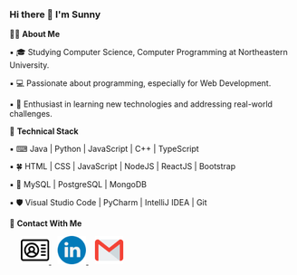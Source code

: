 ### Hi there 👋 I'm Sunny
<p>&#128105;&#8205;&#128187; <strong>About Me</strong></p>
<p>&#9642; &#127891; Studying Computer Science, Computer Programming at Northeastern University.</p>
<p>&#9642; &#128187; Passionate about programming, especially for Web Development.</p>
<p>&#9642; &#128171; Enthusiast in learning new technologies and addressing real-world challenges.</p>
<p>&#128295; <strong>Technical Stack</strong></p>
<p>&#9642; &#9000; Java | Python | JavaScript | C++ | TypeScript</p>
<p>&#9642; &#127808; HTML | CSS | JavaScript | NodeJS | ReactJS | Bootstrap</p>
<p>&#9642; &#128190; MySQL | PostgreSQL | MongoDB</p>
<p>&#9642; &#128737; Visual Studio Code | PyCharm | IntelliJ IDEA | Git</p>
<p>&#129309; <strong>Contact With Me</strong></p>



<div>

  &nbsp;&nbsp;&nbsp;&nbsp;
  <a href="https://shi-zhong-homepage.netlify.app/">
    <img src="https://github.com/sunny-ops/Images/blob/main/profile.png" height="50">
  </a>
  &nbsp;&nbsp;
  <a href="https://www.linkedin.com/in/shi-zhong-bb94a4229/">
      <img src="https://github.com/sunny-ops/Images/blob/main/linkedin1.png" height="50">
  </a>
  &nbsp;&nbsp;
  <a href="mailto:zhong.shi1@northeastern.edu">
      <img src="https://github.com/sunny-ops/Images/blob/main/gmail.png" height="50">
  </a>
</div>



<!--
**sunny-ops/sunny-ops** is a ✨ _special_ ✨ repository because its `README.md` (this file) appears on your GitHub profile.

Here are some ideas to get you started:

- 🔭 I’m currently working on ...
- 🌱 I’m currently learning ...
- 👯 I’m looking to collaborate on ...
- 🤔 I’m looking for help with ...
- 💬 Ask me about ...
- 📫 How to reach me: ...
- 😄 Pronouns: ...
- ⚡ Fun fact: ...
-->
